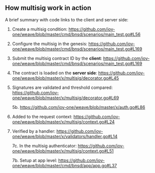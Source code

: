 ## How multisig work in action
A brief summary with code links to the client and server side:

1. Create a multisig condition: https://github.com/iov-one/weave/blob/master/cmd/bnsd/scenarios/main_test.go#L56

2. Configure the multisig in the genesis: https://github.com/iov-one/weave/blob/master/cmd/bnsd/scenarios/main_test.go#L169

3. Submit the multisig contract ID by the **client**: https://github.com/iov-one/weave/blob/master/cmd/bnsd/scenarios/main_test.go#L169

4. The contract is loaded on the **server side**: https://github.com/iov-one/weave/blob/master/x/multisig/decorator.go#L45

5. Signatures are validated and threshold compared: https://github.com/iov-one/weave/blob/master/x/multisig/decorator.go#L69

    5b. https://github.com/iov-one/weave/blob/master/x/auth.go#L86

6. Added to the request context: https://github.com/iov-one/weave/blob/master/x/multisig/context.go#L24

7. Verified by a handler: https://github.com/iov-one/weave/blob/master/x/validators/handler.go#L14

   7c. In the multisig authenticator: https://github.com/iov-one/weave/blob/master/x/multisig/context.go#L51
    
   7b. Setup at app level: https://github.com/iov-one/weave/blob/master/cmd/bnsd/app/app.go#L37
    
